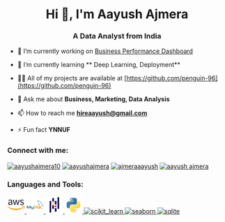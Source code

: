 <h1 align="center">Hi 👋, I'm Aayush Ajmera</h1>
<h3 align="center">A Data Analyst from India</h3>

- 🔭 I’m currently working on [Business Performance Dashboard](https://github.com/penguin-96/BI/tree/main/BP%20analysis)

- 🌱 I’m currently learning ** Deep Learning, Deployment**

- 👨‍💻 All of my projects are available at [https://github.com/penguin-96](https://github.com/penguin-96)

- 💬 Ask me about **Business, Marketing, Data Analysis**

- 📫 How to reach me **hireaayush@gmail.com**

- ⚡ Fun fact **YNNUF**

<h3 align="left">Connect with me:</h3>
<p align="left">
<a href="https://twitter.com/aayushajmera10" target="blank"><img align="center" src="https://raw.githubusercontent.com/rahuldkjain/github-profile-readme-generator/master/src/images/icons/Social/twitter.svg" alt="aayushajmera10" height="30" width="40" /></a>
<a href="https://linkedin.com/in/aayushajmera" target="blank"><img align="center" src="https://raw.githubusercontent.com/rahuldkjain/github-profile-readme-generator/master/src/images/icons/Social/linked-in-alt.svg" alt="aayushajmera" height="30" width="40" /></a>
<a href="https://fb.com/ajmeraaayush" target="blank"><img align="center" src="https://raw.githubusercontent.com/rahuldkjain/github-profile-readme-generator/master/src/images/icons/Social/facebook.svg" alt="ajmeraaayush" height="30" width="40" /></a>
<a href="https://www.youtube.com/c/aayush ajmera" target="blank"><img align="center" src="https://raw.githubusercontent.com/rahuldkjain/github-profile-readme-generator/master/src/images/icons/Social/youtube.svg" alt="aayush ajmera" height="30" width="40" /></a>
</p>

<h3 align="left">Languages and Tools:</h3>
<p align="left"> <a href="https://aws.amazon.com" target="_blank" rel="noreferrer"> <img src="https://raw.githubusercontent.com/devicons/devicon/master/icons/amazonwebservices/amazonwebservices-original-wordmark.svg" alt="aws" width="40" height="40"/> </a> <a href="https://www.mysql.com/" target="_blank" rel="noreferrer"> <img src="https://raw.githubusercontent.com/devicons/devicon/master/icons/mysql/mysql-original-wordmark.svg" alt="mysql" width="40" height="40"/> </a> <a href="https://pandas.pydata.org/" target="_blank" rel="noreferrer"> <img src="https://raw.githubusercontent.com/devicons/devicon/2ae2a900d2f041da66e950e4d48052658d850630/icons/pandas/pandas-original.svg" alt="pandas" width="40" height="40"/> </a> <a href="https://www.python.org" target="_blank" rel="noreferrer"> <img src="https://raw.githubusercontent.com/devicons/devicon/master/icons/python/python-original.svg" alt="python" width="40" height="40"/> </a> <a href="https://scikit-learn.org/" target="_blank" rel="noreferrer"> <img src="https://upload.wikimedia.org/wikipedia/commons/0/05/Scikit_learn_logo_small.svg" alt="scikit_learn" width="40" height="40"/> </a> <a href="https://seaborn.pydata.org/" target="_blank" rel="noreferrer"> <img src="https://seaborn.pydata.org/_images/logo-mark-lightbg.svg" alt="seaborn" width="40" height="40"/> </a> <a href="https://www.sqlite.org/" target="_blank" rel="noreferrer"> <img src="https://www.vectorlogo.zone/logos/sqlite/sqlite-icon.svg" alt="sqlite" width="40" height="40"/> </a> </p>
